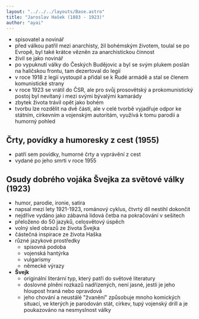 ```yaml
---
layout: "../../../layouts/Base.astro"
title: "Jaroslav Hašek (1883 - 1923)"
author: "ayai"
---
```


- spisovatel a novinář
- před válkou patřil mezi anarchisty, žil bohémským životem, toulal se po Evropě, byl také krátce vězněn za anarchistickou činnost
- živil se jako novinář
- po vypuknutí války do Českých Budějovic a byl se svým plukem poslán na haličskou frontu, tam dezertoval do legií
- v roce 1918 z legií vystoupil a přidal se k Rudé armádě a stal se členem komunistické strany
- v roce 1923 se vrátil do ČSR, ale pro svůj prosovětský a prokomunistický postoj byl nevítaný i mezi svými bývalými kamarády
- zbytek života trávil opět jako bohém
- tvorbu lze rozdělit na dvě části, ale v celé tvorbě vyjadřuje odpor ke státním, církevním a vojenským autoritám, využívá k tomu parodii a humorný pohled

## Črty, povídky a humoresky z cest (1955)
- patří sem povídky, humorné črty a vyprávění z cest
- vydané po jeho smrti v roce 1955

## Osudy dobrého vojáka Švejka za světové války (1923)
- humor, parodie, ironie, satira
- napsal mezi lety 1921-1923, románový cyklus, čtvrtý díl nestihl dokončit
- nejdříve vydáno jako zábavná lidová četba na pokračování v sešitech
- přeloženo do 50 jazyků, celosvětový úspěch
- volný sled obrazů ze života Švejka
- částečná inspirace ze života Haška
- různé jazykové prostředky
  - spisovná podoba
  - vojenská hantýrka
  - vulgarismy
  - německé výrazy
- **Švejk**
  - originální literární typ, který patří do světové literatury
  - doslovné plnění rozkazů nadřízených, není jasné, jestli je jeho hloupost hraná nebo opravdová
  - jeho chování a neustálé "žvanění" způsobuje mnoho komických situací, ve kterých je parodován stát, církev, tupý vojenský drill a je poukazováno na nesmyslnost války
